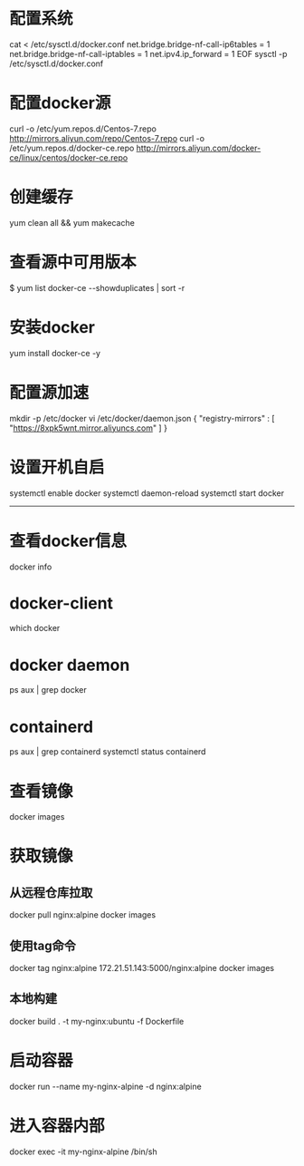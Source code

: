 # 配置系统
cat <<EOF > /etc/sysctl.d/docker.conf
net.bridge.bridge-nf-call-ip6tables = 1
net.bridge.bridge-nf-call-iptables = 1
net.ipv4.ip_forward = 1
EOF
sysctl -p /etc/sysctl.d/docker.conf

# 配置docker源
curl -o /etc/yum.repos.d/Centos-7.repo http://mirrors.aliyun.com/repo/Centos-7.repo
curl -o /etc/yum.repos.d/docker-ce.repo http://mirrors.aliyun.com/docker-ce/linux/centos/docker-ce.repo

# 创建缓存
yum clean all && yum makecache

# 查看源中可用版本
$ yum list docker-ce --showduplicates | sort -r

# 安装docker
yum install docker-ce -y

# 配置源加速
mkdir -p /etc/docker
vi /etc/docker/daemon.json
{
    "registry-mirrors" : [
        "https://8xpk5wnt.mirror.aliyuncs.com"
    ]
}

# 设置开机自启
systemctl enable docker
systemctl daemon-reload
systemctl start docker


-----------------------------------------------------------------

# 查看docker信息
docker info
# docker-client
which docker
# docker daemon
ps aux | grep docker
# containerd
ps aux | grep containerd
systemctl status containerd
# 查看镜像
docker images
# 获取镜像
## 从远程仓库拉取
docker pull nginx:alpine
docker images
## 使用tag命令
docker tag nginx:alpine 172.21.51.143:5000/nginx:alpine
docker images
## 本地构建
docker build . -t my-nginx:ubuntu -f Dockerfile
# 启动容器
docker run --name my-nginx-alpine -d nginx:alpine
# 进入容器内部
docker exec -it my-nginx-alpine /bin/sh
# 